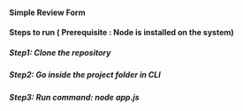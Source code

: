 #### Simple Review Form 
#### Steps to run ( Prerequisite : Node is installed on the system)

##### Step1: Clone the repository
##### Step2: Go inside the project folder in CLI
##### Step3: Run command:  node app.js

